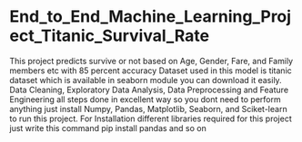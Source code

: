 # End_to_End_Machine_Learning_Project_Titanic_Survival_Rate
This project predicts survive or not based on Age, Gender, Fare, and Family members etc with 85 percent accuracy 
Dataset used in this model is titanic dataset which is available in seaborn module you can download it easily. 
Data Cleaning, Exploratory Data Analysis, Data Preprocessing and Feature Engineering all steps done in excellent way so you dont need to perform anything just install Numpy, Pandas, Matplotlib, Seaborn, and Sciket-learn to run this project.
For Installation different libraries required for this project just write this command pip install pandas and so on
